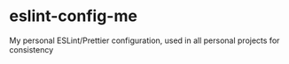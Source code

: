 # eslint-config-me
My personal ESLint/Prettier configuration, used in all personal projects for consistency
